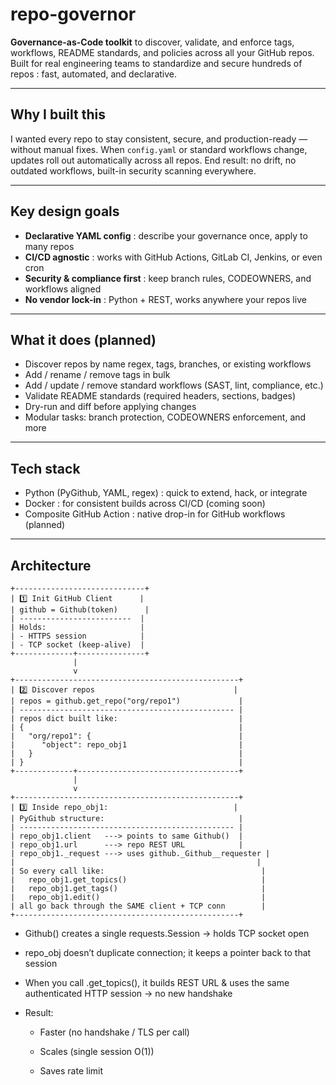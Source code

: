 # repo-governor

**Governance-as-Code toolkit** to discover, validate, and enforce tags, workflows, README standards, and policies across all your GitHub repos.
Built for real engineering teams to standardize and secure hundreds of repos : fast, automated, and declarative.

---

## Why I built this

I wanted every repo to stay consistent, secure, and production-ready — without manual fixes.
When `config.yaml` or standard workflows change, updates roll out automatically across all repos.
End result: no drift, no outdated workflows, built-in security scanning everywhere.

---

## Key design goals

- **Declarative YAML config** : describe your governance once, apply to many repos
- **CI/CD agnostic** : works with GitHub Actions, GitLab CI, Jenkins, or even cron
- **Security & compliance first** : keep branch rules, CODEOWNERS, and workflows aligned
- **No vendor lock-in** : Python + REST, works anywhere your repos live

---

## What it does (planned)

* Discover repos by name regex, tags, branches, or existing workflows
* Add / rename / remove tags in bulk
* Add / update / remove standard workflows (SAST, lint, compliance, etc.)
* Validate README standards (required headers, sections, badges)
* Dry-run and diff before applying changes
* Modular tasks: branch protection, CODEOWNERS enforcement, and more

---

## Tech stack

* Python (PyGithub, YAML, regex) : quick to extend, hack, or integrate
* Docker : for consistent builds across CI/CD (coming soon)
* Composite GitHub Action : native drop-in for GitHub workflows (planned)

---

## Architecture

```
+-----------------------------+
| 1️⃣ Init GitHub Client      |
| github = Github(token)      |
| -------------------------  |
| Holds:                     |
| - HTTPS session            |
| - TCP socket (keep-alive)  |
+-------------+---------------+
              |
              v
+--------------------------------------------------+
| 2️⃣ Discover repos                               |
| repos = github.get_repo("org/repo1")             |
| ------------------------------------------------ |
| repos dict built like:                           |
| {                                                |
|   "org/repo1": {                                 |
|      "object": repo_obj1                         |
|   }                                              |
| }                                                |
+-------------+------------------------------------+
              |
              v
+--------------------------------------------------+
| 3️⃣ Inside repo_obj1:                            |
| PyGithub structure:                              |
| ------------------------------------------------ |
| repo_obj1.client   ---> points to same Github()  |
| repo_obj1.url      ---> repo REST URL            |
| repo_obj1._request ---> uses github._Github__requester |
|                                                      |
| So every call like:                                   |
|   repo_obj1.get_topics()                              |
|   repo_obj1.get_tags()                                |
|   repo_obj1.edit()                                    |
| all go back through the SAME client + TCP conn        |
+--------------------------------------------------+
```

* Github() creates a single requests.Session → holds TCP socket open

* repo_obj doesn’t duplicate connection; it keeps a pointer back to that session

* When you call .get_topics(), it builds REST URL & uses the same authenticated HTTP session → no new handshake

* Result:

    - Faster (no handshake / TLS per call)

    - Scales (single session O(1))

    - Saves rate limit



